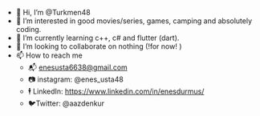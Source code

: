 - 👋 Hi, I’m @Turkmen48
- 👀 I’m interested in good movies/series, games, camping and absolutely coding.
- 🌱 I’m currently learning c++, c# and flutter (dart).
- 💞️ I’m looking to collaborate on nothing (!for now! )
- 📫 How to reach me
  - 📬 enesusta6638@gmail.com
  - 📷 instagram: @enes_usta48
  - 🕴  LinkedIn: https://www.linkedin.com/in/enesdurmus/
  - 🐦Twitter: @aazdenkur

<!---
Turkmen48/Turkmen48 is a ✨ special ✨ repository because its `README.md` (this file) appears on your GitHub profile.
You can click the Preview link to take a look at your changes.
--->
